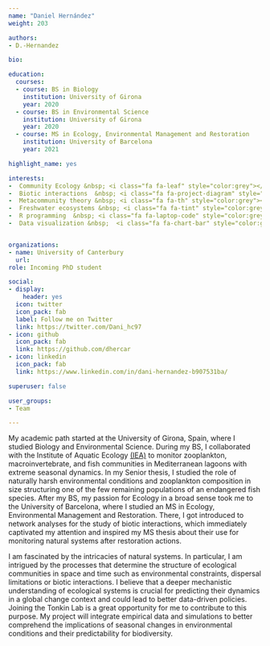 ```yaml
---
name: "Daniel Hernández"
weight: 203

authors: 
- D.-Hernandez

bio: 

education:
  courses:
  - course: BS in Biology
    institution: University of Girona
    year: 2020
  - course: BS in Environmental Science
    institution: University of Girona
    year: 2020
  - course: MS in Ecology, Environmental Management and Restoration
    institution: University of Barcelona
    year: 2021

highlight_name: yes

interests:
-  Community Ecology &nbsp; <i class="fa fa-leaf" style="color:grey"></i>
-  Biotic interactions  &nbsp; <i class="fa fa-project-diagram" style="color:grey"></i>
-  Metacommunity theory &nbsp; <i class="fa fa-th" style="color:grey"></i>
-  Freshwater ecosystems &nbsp; <i class="fa fa-tint" style="color:grey"></i>
-  R programming  &nbsp; <i class="fa fa-laptop-code" style="color:grey"></i>
-  Data visualization &nbsp;  <i class="fa fa-chart-bar" style="color:grey"></i>


organizations:
- name: University of Canterbury
  url: 
role: Incoming PhD student

social:
- display:
    header: yes
  icon: twitter
  icon_pack: fab
  label: Follow me on Twitter
  link: https://twitter.com/Dani_hc97
- icon: github
  icon_pack: fab
  link: https://github.com/dhercar
- icon: linkedin
  icon_pack: fab
  link: https://www.linkedin.com/in/dani-hernandez-b907531ba/

superuser: false

user_groups:
- Team

---
```

 

My academic path started at the University of Girona, Spain, where I studied Biology and Environmental Science. During my BS, I collaborated with the Institute of Aquatic Ecology [(IEA)](https://www.udg.edu/en/instituts/ecologia-aquatica) to monitor zooplankton, macroinvertebrate, and fish communities in Mediterranean lagoons with extreme seasonal dynamics. In my Senior thesis, I studied the role of naturally harsh environmental conditions and zooplankton composition in size structuring one of the few remaining populations of an endangered fish species. After my BS, my passion for Ecology in a broad sense took me to the University of Barcelona, where I studied an MS in Ecology, Environmental Management and Restoration. There, I got introduced to network analyses for the study of biotic interactions, which immediately captivated my attention and inspired my MS thesis about their use for monitoring natural systems after restoration actions.

I am fascinated by the intricacies of natural systems. In particular, I am intrigued by the processes that determine the structure of ecological communities in space and time such as environmental constraints, dispersal limitations or biotic interactions. I believe that a deeper mechanistic understanding of ecological systems is crucial for predicting their dynamics in a global change context and could lead to better data-driven policies. Joining the Tonkin Lab is a great opportunity for me to contribute to this purpose. My project will integrate empirical data and simulations to better comprehend the implications of seasonal changes in environmental conditions and their predictability for biodiversity.   
  

  

